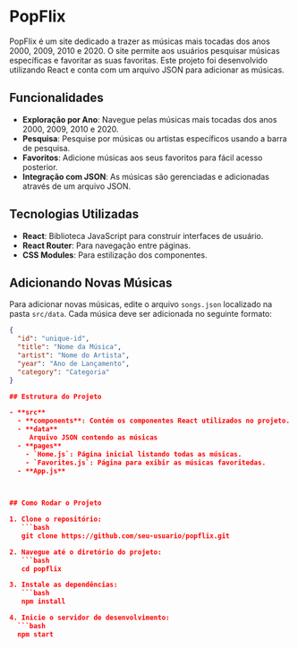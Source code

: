 # PopFlix

PopFlix é um site dedicado a trazer as músicas mais tocadas dos anos 2000, 2009, 2010 e 2020. O site permite aos usuários pesquisar músicas específicas e favoritar as suas favoritas. Este projeto foi desenvolvido utilizando React e conta com um arquivo JSON para adicionar as músicas.

## Funcionalidades

- **Exploração por Ano**: Navegue pelas músicas mais tocadas dos anos 2000, 2009, 2010 e 2020.
- **Pesquisa**: Pesquise por músicas ou artistas específicos usando a barra de pesquisa.
- **Favoritos**: Adicione músicas aos seus favoritos para fácil acesso posterior.
- **Integração com JSON**: As músicas são gerenciadas e adicionadas através de um arquivo JSON.

## Tecnologias Utilizadas

- **React**: Biblioteca JavaScript para construir interfaces de usuário.
- **React Router**: Para navegação entre páginas.
- **CSS Modules**: Para estilização dos componentes.

## Adicionando Novas Músicas

Para adicionar novas músicas, edite o arquivo `songs.json` localizado na pasta `src/data`. Cada música deve ser adicionada no seguinte formato:

```json
{
  "id": "unique-id",
  "title": "Nome da Música",
  "artist": "Nome do Artista",
  "year": "Ano de Lançamento",
  "category": "Categoria"
}

## Estrutura do Projeto

- **src**
  - **components**: Contém os componentes React utilizados no projeto.
  - **data**
     Arquivo JSON contendo as músicas
  - **pages**
    - `Home.js`: Página inicial listando todas as músicas.
    - `Favorites.js`: Página para exibir as músicas favoritedas.
  - **App.js**
 


## Como Rodar o Projeto

1. Clone o repositório:
   ```bash
   git clone https://github.com/seu-usuario/popflix.git

2. Navegue até o diretório do projeto:
   ```bash
   cd popflix

3. Instale as dependências:
   ```bash
   npm install

4. Inicie o servidor de desenvolvimento:
  ```bash
  npm start

